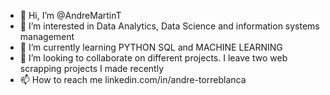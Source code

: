 - 👋 Hi, I’m @AndreMartinT
- 👀 I’m interested in Data Analytics, Data Science and information systems management 
- 🌱 I’m currently learning PYTHON SQL and MACHINE LEARNING
- 💞️ I’m looking to collaborate on different projects. I leave two web scrapping projects I made recently
- 📫 How to reach me linkedin.com/in/andre-torreblanca

<!---
AndreMartinT/AndreMartinT is a ✨ special ✨ repository because its `README.md` (this file) appears on your GitHub profile.
You can click the Preview link to take a look at your changes.
--->
